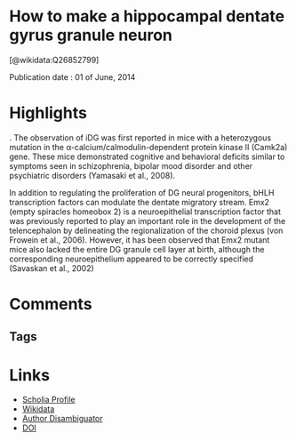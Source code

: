 
How to make a hippocampal dentate gyrus granule neuron
======================================================
  
  [@wikidata:Q26852799]  
  
Publication date : 01 of June, 2014  

# Highlights

. The observation of iDG was first reported in mice with a heterozygous mutation in the α-calcium/calmodulin-dependent protein kinase II (Camk2a) gene. These mice demonstrated cognitive and behavioral deficits similar to symptoms seen in schizophrenia, bipolar mood disorder and other psychiatric disorders (Yamasaki et al., 2008).

In addition to regulating the proliferation of DG neural progenitors, bHLH transcription factors can modulate the dentate migratory stream. Emx2 (empty spiracles homeobox 2) is a neuroepithelial transcription factor that was previously reported to play an important role in the development of the telencephalon by delineating the regionalization of the choroid plexus (von Frowein et al., 2006). However, it has been observed that Emx2 mutant mice also lacked the entire DG granule cell layer at birth, although the corresponding neuroepithelium appeared to be correctly specified (Savaskan et al., 2002)
# Comments

## Tags

# Links
  
 * [Scholia Profile](https://scholia.toolforge.org/work/Q26852799)  
 * [Wikidata](https://www.wikidata.org/wiki/Q26852799)  
 * [Author Disambiguator](https://author-disambiguator.toolforge.org/work_item_oauth.php?id=Q26852799&batch_id=&match=1&author_list_id=&doit=Get+author+links+for+work)  
 * [DOI](https://doi.org/10.1242/DEV.096776)  
